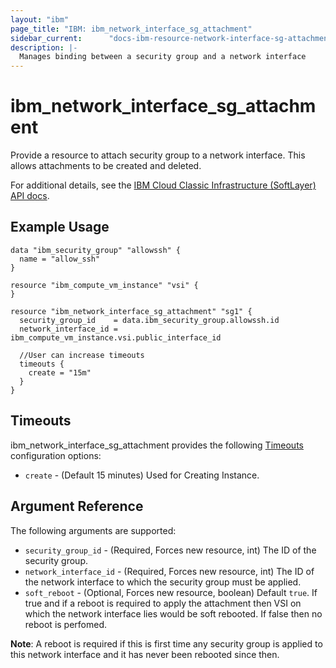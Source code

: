 ```yaml
---
layout: "ibm"
page_title: "IBM: ibm_network_interface_sg_attachment"
sidebar_current:      "docs-ibm-resource-network-interface-sg-attachment"
description: |-
  Manages binding between a security group and a network interface
---
```


# ibm\_network_interface_sg_attachment

Provide a resource to attach security group to a network interface. This allows attachments to be created and deleted.

For additional details, see the [IBM Cloud Classic Infrastructure  (SoftLayer) API docs](http://sldn.softlayer.com/reference/datatypes/SoftLayer_Virtual_Network_SecurityGroup_NetworkComponentBinding).

## Example Usage

```
data "ibm_security_group" "allowssh" {
  name = "allow_ssh"
}

resource "ibm_compute_vm_instance" "vsi" {
}

resource "ibm_network_interface_sg_attachment" "sg1" {
  security_group_id    = data.ibm_security_group.allowssh.id
  network_interface_id = ibm_compute_vm_instance.vsi.public_interface_id

  //User can increase timeouts
  timeouts {
    create = "15m"
  }
}
```

## Timeouts

ibm_network_interface_sg_attachment provides the following [Timeouts](https://www.terraform.io/docs/configuration/resources.html#timeouts) configuration options:

* `create` - (Default 15 minutes) Used for Creating Instance.

## Argument Reference

The following arguments are supported:

* `security_group_id` - (Required, Forces new resource, int) The ID of the security group.
* `network_interface_id` - (Required, Forces new resource, int) The ID of the network interface to which the security group must be applied.
* `soft_reboot` - (Optional, Forces new resource, boolean) Default `true`. If true and if a reboot is required to apply the attachment then VSI on which the network interface lies would be soft rebooted. If false then no reboot is perfomed.

**Note**: A reboot is required if this is first time any security group is applied to this network interface and it has never been rebooted since then.
